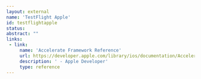 ```yaml
---
layout: external
name: 'TestFlight Apple'
id: testflightapple
status: 
abstract: ""
links:
 - link:
     name: 'Accelerate Framework Reference'
     url: https://developer.apple.com/library/ios/documentation/Accelerate/Reference/AccelerateFWRef/index.html
     description: ' - Apple Developer'
     type: reference
---
```


